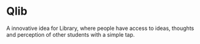 # Qlib
A innovative idea for Library, where people have access to ideas, thoughts and perception of other students with a simple tap.
